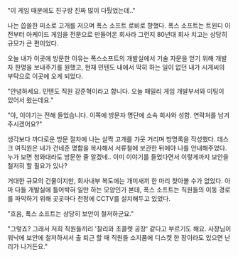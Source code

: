 "이 게임 때문에도 친구랑 진짜 많이 다퉜었는데.."

나는 씁쓸한 미소로 고개를 저으며 폭스 소프트 로비로 향했다. 폭스 소프트는 트윈디 이전부터 아케이드 게임을 전문으로 만들어온 회사라 그런지 80년대 회사 치고는 상당히 규모가 큰 편이었다.

오늘 내가 이곳에 방문한 이유는 폭스소프트의 개발실에서 기술 자문을 얻기 위해 개발자 한명을 보내주기를 원했고, 현재 민텐도 내에서 딱히 하는 일이 없던 내가 시게씨의 부탁으로 이곳에 오게 되었다.

"안녕하세요. 민텐도 직원 강준혁이라고 합니다. 오늘 패밀리 게임 개발부서와 미팅이 있어서 왔는데요."

"아, 이야기는 전해 들었습니다. 이쪽에 방문자 명단에 소속 회사와 성함. 연락처를 남겨 주시겠어요?"

생각보다 까다로운 방문 절차에 나는 살짝 고개를 갸웃 거리며 방명록을 작성했다. 데스크 여직원은 내가 건네준 명함을 복사해서 서류철에 보관한 뒤에야 나를 안내해주었다. 누가 보면 청와대라도 방문한 줄 알겠네.. 이미 이야기를 들었다면서 이렇게까지 보안을 철저히 할 필요가 있나?

거대한 규모의 건물이지만, 회사내부 복도에는 개미새끼 한 마리 찾아볼 수가 없었다. 아마 다들 개발실에 틀어박혀 일만 하는 모양인가 본데, 폭스 소프트는 직원들의 이동 경로를 파악하기 위해 곳곳마다 천정에 CCTV를 설치해두고 있었다.

"흐음, 폭스 소프트는 상당히 보안이 철저하군요."

"그렇죠? 그래서 저희 직원들끼리 '찰리와 초콜렛 공장' 같다고 부르기도 해요. 사장님이 워낙에 보안에 철저하셔서 출 퇴근 할 때 직원들 소지품에 디스켓 한 장이라도 있으면 난리가 나거든요."
